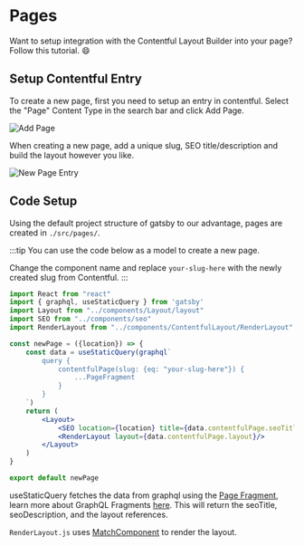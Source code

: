 ---
---

# Pages

Want to setup integration with the Contentful Layout Builder into your page? Follow this tutorial. :smile:

## Setup Contentful Entry

To create a new page, first you need to setup an entry in contentful. Select the "Page" Content Type in the search bar and click Add Page.

![Add Page](/img/add-page.png)

When creating a new page, add a unique slug, SEO title/description and build the layout however you like.

![New Page Entry](/img/new-page-entry.png)

## Code Setup

Using the default project structure of gatsby to our advantage, pages are created in `./src/pages/`.

:::tip You can use the code below as a model to create a new page.

Change the component name and replace `your-slug-here` with the newly created slug from Contentful.
:::

```jsx title="/src/pages/newPage.js"
import React from "react"
import { graphql, useStaticQuery } from 'gatsby'
import Layout from "../components/Layout/layout"
import SEO from "../components/seo"
import RenderLayout from "../components/ContentfulLayout/RenderLayout"

const newPage = ({location}) => {
    const data = useStaticQuery(graphql`
        query {
            contentfulPage(slug: {eq: "your-slug-here"}) {
                ...PageFragment
            }
        }
    `)
    return (
        <Layout>
            <SEO location={location} title={data.contentfulPage.seoTitle} description={data.contentfulPage.seoDescription}/>
            <RenderLayout layout={data.contentfulPage.layout}/>
        </Layout>
    )
}

export default newPage
```

useStaticQuery fetches the data from graphql using the [Page Fragment](/Frameworks/gatsby#page-fragment), learn more about GraphQL Fragments [here](/Frameworks/gatsby). This will return the seoTitle, seoDescription, and the layout references.

`RenderLayout.js` uses [MatchComponent](/Layout%20Builder/match-component) to render the layout.